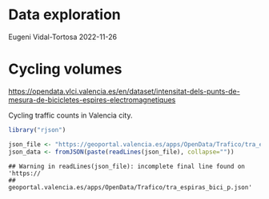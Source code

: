 Data exploration
================
Eugeni Vidal-Tortosa
2022-11-26

# Cycling volumes

<https://opendata.vlci.valencia.es/en/dataset/intensitat-dels-punts-de-mesura-de-bicicletes-espires-electromagnetiques>

Cycling traffic counts in Valencia city.

``` r
library("rjson")

json_file <- "https://geoportal.valencia.es/apps/OpenData/Trafico/tra_espiras_bici_p.json"
json_data <- fromJSON(paste(readLines(json_file), collapse=""))
```

    ## Warning in readLines(json_file): incomplete final line found on 'https://
    ## geoportal.valencia.es/apps/OpenData/Trafico/tra_espiras_bici_p.json'

